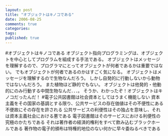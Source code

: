 ```yaml
---
layout: post
title: "オブジェクトはキノコである"
date: 2006-08-25
comments: true
categories:
tags:
published: true
---
```


#オブジェクトはキノコである
オブジェクト指向プログラミングは、オブジェクトを中心としてプログラムを組成する手法である。
オブジェクトはメッセージを理解するので、プログラマにとってオブジェクトが何者であるかは重要ではない。
でもオブジェクトが何者であるのかはすごく気になる。
オブジェクトはメッセージを理解するので生物なんだろう。
しかし自発的に行動しないから動物ではないんだろう。
また植物ほど静的でもない。
オブジェクトは他発的・他動的にのみ行動する中間生物なんだ．．．。
そうか、わかったぞ！オブジェクトはキノコだったんだ！
#電子公共図書館は社会資本としてはうまく機能しない
資本主義をその国家の基調とする限り、公共サービスの存在価値はその不便性にある
不便故にその存在を許される
公共サービスの利便性はその独占を意味し、それは資本主義社会における悪である
電子図書館はそのサービスにおける利便性の究極のかたちである
それは著作者の経済的権利をすべて飲み込むブラックホールである
著作物の電子的頒布は特権的地位のない何かに早々委ねるべきである
